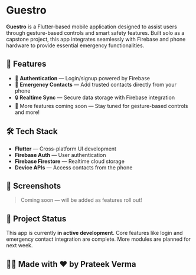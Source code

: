 # Guestro

**Guestro** is a Flutter-based mobile application designed to assist users through gesture-based controls and smart safety features. Built solo as a capstone project, this app integrates seamlessly with Firebase and phone hardware to provide essential emergency functionalities.

## 🚀 Features

- 🔐 **Authentication** — Login/signup powered by Firebase
- 📇 **Emergency Contacts** — Add trusted contacts directly from your phone
- 🔒 **Realtime Sync** — Secure data storage with Firebase integration
- 🧠 More features coming soon — Stay tuned for gesture-based controls and more!

## 🛠️ Tech Stack

- **Flutter** — Cross-platform UI development
- **Firebase Auth** — User authentication
- **Firebase Firestore** — Realtime cloud storage
- **Device APIs** — Access contacts from the phone

## 📸 Screenshots

> Coming soon — will be added as features roll out!

## 📍 Project Status

This app is currently **in active development**. Core features like login and emergency contact integration are complete. More modules are planned for next week.

## 👨‍💻 Made with ❤️ by Prateek Verma
